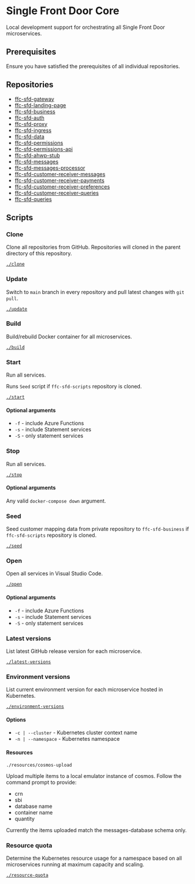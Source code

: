 # Single Front Door Core
Local development support for orchestrating all Single Front Door microservices.

## Prerequisites

Ensure you have satisfied the prerequisites of all individual repositories.

## Repositories
- [ffc-sfd-gateway](https://github.com/defra/ffc-sfd-gateway)
- [ffc-sfd-landing-page](https://github.com/defra/ffc-sfd-landing-page)
- [ffc-sfd-business](https://github.com/defra/ffc-sfd-business)
- [ffc-sfd-auth](https://github.com/defra/ffc-sfd-auth)
- [ffc-sfd-proxy](https://github.com/defra/ffc-sfd-proxy)
- [ffc-sfd-ingress](https://github.com/defra/ffc-sfd-ingress)
- [ffc-sfd-data](https://github.com/defra/ffc-sfd-data)
- [ffc-sfd-permissions](https://github.com/defra/ffc-sfd-permissions)
- [ffc-sfd-permissions-api](https://github.com/defra/ffc-sfd-permissions-api)
- [ffc-sfd-ahwp-stub](https://github.com/defra/ffc-sfd-ahwp-stub)
- [ffc-sfd-messages](https://github.com/DEFRA/ffc-sfd-messages)
- [ffc-sfd-messages-processor](https://github.com/DEFRA/ffc-sfd-messages-processor)
- [ffc-sfd-customer-receiver-messages](https://github.com/DEFRA/ffc-sfd-customer-receiver-messages)
- [ffc-sfd-customer-receiver-payments](https://github.com/DEFRA/ffc-sfd-customer-receiver-payments)
- [ffc-sfd-customer-receiver-preferences](https://github.com/DEFRA/ffc-sfd-customer-receiver-preferences)
- [ffc-sfd-customer-receiver-queries](https://github.com/DEFRA/ffc-sfd-customer-receiver-queries)
- [ffc-sfd-queries](https://github.com/DEFRA/ffc-sfd-queries)

## Scripts

### Clone

Clone all repositories from GitHub.  Repositories will cloned in the parent directory of this repository.

[`./clone`](clone)

### Update

Switch to `main` branch in every repository and pull latest changes with `git pull`.

[`./update`](update)

### Build

Build/rebuild Docker container for all microservices.

[`./build`](build)

### Start

Run all services.

Runs `Seed` script if `ffc-sfd-scripts` repository is cloned.

[`./start`](start)

#### Optional arguments
- `-f` - include Azure Functions
- `-s` - include Statement services
- `-S` - only statement services

### Stop

Run all services.

[`./stop`](stop)

#### Optional arguments

Any valid `docker-compose down` argument.

### Seed

Seed customer mapping data from private repository to `ffc-sfd-business` if `ffc-sfd-scripts` repository is cloned.

[`./seed`](seed)

### Open

Open all services in Visual Studio Code.

[`./open`](open)

#### Optional arguments
- `-f` - include Azure Functions
- `-s` - include Statement services
- `-S` - only statement services

### Latest versions

List latest GitHub release version for each microservice.

[`./latest-versions`](latest-versions)

### Environment versions

List current environment version for each microservice hosted in Kubernetes.

[`./environment-versions`](environment-versions)

#### Options
- `-c | --cluster` - Kubernetes cluster context name
- `-n | --namespace` - Kubernetes namespace

#### Resources
`./resources/cosmos-upload`  

Upload multiple items to a local emulator instance of cosmos. Follow the command prompt to provide:
- crn
- sbi
- database name
- container name
- quantity

Currently the items uploaded match the messages-database schema only.

### Resource quota

Determine the Kubernetes resource usage for a namespace based on all microservices running at maximum capacity and scaling.

[`./resource-quota`](resource-quota)


